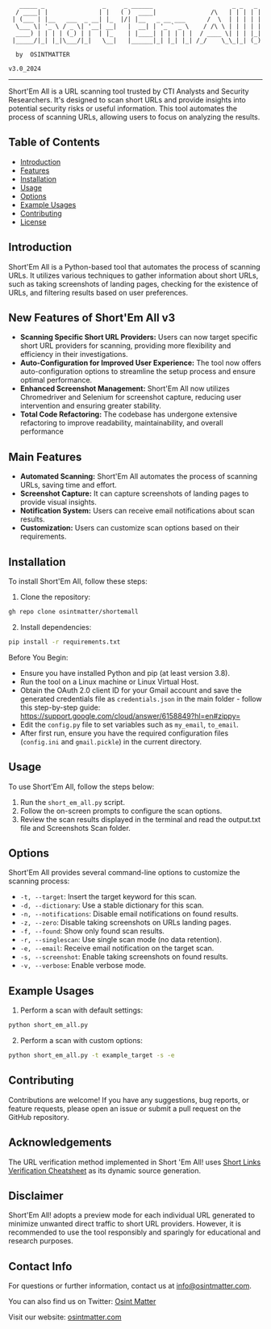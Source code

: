 ```
   _____ _                _     _ ______                      _ _   _ 
  / ____| |              | |   ( )  ____|               /\   | | | | |
 | (___ | |__   ___  _ __| |_  |/| |__   _ __ ___      /  \  | | | | |
  \___ \| '_ \ / _ \| '__| __|   |  __| | '_ ` _ \    / /\ \ | | | | |
  ____) | | | | (_) | |  | |_    | |____| | | | | |  / ____ \| | | |_|
 |_____/|_| |_|\___/|_|   \__|   |______|_| |_| |_| /_/    \_\_|_| (_)
                                                                    
  by  OSINTMATTER                                                      
                                                                     v3.0_2024
```
---

Short'Em All is a URL scanning tool trusted by CTI Analysts and Security Researchers. It's designed to scan short URLs and provide insights into potential security risks or useful information. This tool automates the process of scanning URLs, allowing users to focus on analyzing the results.

## Table of Contents

- [Introduction](#introduction)
- [Features](#New_Features_of_Short'Em_All_v3)
- [Installation](#installation)
- [Usage](#usage)
- [Options](#options)
- [Example Usages](#example-usages)
- [Contributing](#contributing)
- [License](#license)

## Introduction

Short'Em All is a Python-based tool that automates the process of scanning URLs. It utilizes various techniques to gather information about short URLs, such as taking screenshots of landing pages, checking for the existence of URLs, and filtering results based on user preferences.

## New Features of Short'Em All v3
- **Scanning Specific Short URL Providers:** Users can now target specific short URL providers for scanning, providing more flexibility and efficiency in their investigations.
- **Auto-Configuration for Improved User Experience:** The tool now offers auto-configuration options to streamline the setup process and ensure optimal performance.
- **Enhanced Screenshot Management:** Short'Em All now utilizes Chromedriver and Selenium for screenshot capture, reducing user intervention and ensuring greater stability.
- **Total Code Refactoring:** The codebase has undergone extensive refactoring to improve readability, maintainability, and overall performance
## Main Features
- **Automated Scanning:** Short'Em All automates the process of scanning URLs, saving time and effort.
- **Screenshot Capture:** It can capture screenshots of landing pages to provide visual insights.
- **Notification System:** Users can receive email notifications about scan results.
- **Customization:** Users can customize scan options based on their requirements.

## Installation

To install Short'Em All, follow these steps:

1. Clone the repository:

```bash
gh repo clone osintmatter/shortemall
```

2. Install dependencies:

```bash
pip install -r requirements.txt
```

Before You Begin:

- Ensure you have installed Python and pip (at least version 3.8).
- Run the tool on a Linux machine or Linux Virtual Host.
- Obtain the OAuth 2.0 client ID for your Gmail account and save the generated credentials file as `credentials.json` in the main folder - follow this step-by-step guide: https://support.google.com/cloud/answer/6158849?hl=en#zippy=
- Edit the `config.py` file to set variables such as `my_email`, `to_email`.
- After first run, ensure you have the required configuration files (`config.ini` and `gmail.pickle`) in the current directory.

## Usage

To use Short'Em All, follow the steps below:

1. Run the `short_em_all.py` script.
2. Follow the on-screen prompts to configure the scan options.
3. Review the scan results displayed in the terminal and read the output.txt file and Screenshots Scan folder.

## Options

Short'Em All provides several command-line options to customize the scanning process:

- `-t, --target`: Insert the target keyword for this scan.
- `-d, --dictionary`: Use a stable dictionary for this scan.
- `-n, --notifications`: Disable email notifications on found results.
- `-z, --zero`: Disable taking screenshots on URLs landing pages.
- `-f, --found`: Show only found scan results.
- `-r, --singlescan`: Use single scan mode (no data retention).
- `-e, --email`: Receive email notification on the target scan.
- `-s, --screenshot`: Enable taking screenshots on found results.
- `-v, --verbose`: Enable verbose mode.

## Example Usages

1. Perform a scan with default settings:

```bash
python short_em_all.py
```

2. Perform a scan with custom options:

```bash
python short_em_all.py -t example_target -s -e
```

## Contributing

Contributions are welcome! If you have any suggestions, bug reports, or feature requests, please open an issue or submit a pull request on the GitHub repository.

## Acknowledgements

The URL verification method implemented in Short 'Em All! uses [Short Links Verification Cheatsheet](https://seintpl.github.io/osint/short-links-verification-cheatsheet) as its dynamic source generation.

## Disclaimer

Short'Em All! adopts a preview mode for each individual URL generated to minimize unwanted direct traffic to short URL providers. However, it is recommended to use the tool responsibly and sparingly for educational and research purposes.

## Contact Info

For questions or further information, contact us at info@osintmatter.com.

You can also find us on Twitter: [Osint Matter](https://twitter.com/MatterOsint)

Visit our website: [osintmatter.com](https://osintmatter.com)
